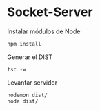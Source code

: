 # Socket-Server

Instalar módulos de Node
```
npm install
```

Generar el DIST
```
tsc -w
```

Levantar servidor
```
nodemon dist/
node dist/
```